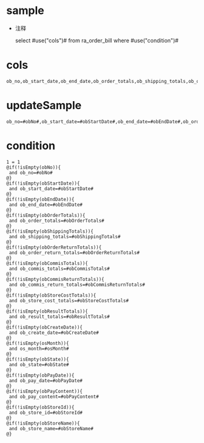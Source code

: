 sample
===
* 注释

	select #use("cols")# from ra_order_bill  where  #use("condition")#

cols
===
	ob_no,ob_start_date,ob_end_date,ob_order_totals,ob_shipping_totals,ob_order_return_totals,ob_commis_totals,ob_commis_return_totals,ob_store_cost_totals,ob_result_totals,ob_create_date,os_month,ob_state,ob_pay_date,ob_pay_content,ob_store_id,ob_store_name

updateSample
===
	
	ob_no=#obNo#,ob_start_date=#obStartDate#,ob_end_date=#obEndDate#,ob_order_totals=#obOrderTotals#,ob_shipping_totals=#obShippingTotals#,ob_order_return_totals=#obOrderReturnTotals#,ob_commis_totals=#obCommisTotals#,ob_commis_return_totals=#obCommisReturnTotals#,ob_store_cost_totals=#obStoreCostTotals#,ob_result_totals=#obResultTotals#,ob_create_date=#obCreateDate#,os_month=#osMonth#,ob_state=#obState#,ob_pay_date=#obPayDate#,ob_pay_content=#obPayContent#,ob_store_id=#obStoreId#,ob_store_name=#obStoreName#

condition
===

	1 = 1  
	@if(!isEmpty(obNo)){
	 and ob_no=#obNo#
	@}
	@if(!isEmpty(obStartDate)){
	 and ob_start_date=#obStartDate#
	@}
	@if(!isEmpty(obEndDate)){
	 and ob_end_date=#obEndDate#
	@}
	@if(!isEmpty(obOrderTotals)){
	 and ob_order_totals=#obOrderTotals#
	@}
	@if(!isEmpty(obShippingTotals)){
	 and ob_shipping_totals=#obShippingTotals#
	@}
	@if(!isEmpty(obOrderReturnTotals)){
	 and ob_order_return_totals=#obOrderReturnTotals#
	@}
	@if(!isEmpty(obCommisTotals)){
	 and ob_commis_totals=#obCommisTotals#
	@}
	@if(!isEmpty(obCommisReturnTotals)){
	 and ob_commis_return_totals=#obCommisReturnTotals#
	@}
	@if(!isEmpty(obStoreCostTotals)){
	 and ob_store_cost_totals=#obStoreCostTotals#
	@}
	@if(!isEmpty(obResultTotals)){
	 and ob_result_totals=#obResultTotals#
	@}
	@if(!isEmpty(obCreateDate)){
	 and ob_create_date=#obCreateDate#
	@}
	@if(!isEmpty(osMonth)){
	 and os_month=#osMonth#
	@}
	@if(!isEmpty(obState)){
	 and ob_state=#obState#
	@}
	@if(!isEmpty(obPayDate)){
	 and ob_pay_date=#obPayDate#
	@}
	@if(!isEmpty(obPayContent)){
	 and ob_pay_content=#obPayContent#
	@}
	@if(!isEmpty(obStoreId)){
	 and ob_store_id=#obStoreId#
	@}
	@if(!isEmpty(obStoreName)){
	 and ob_store_name=#obStoreName#
	@}
	
	